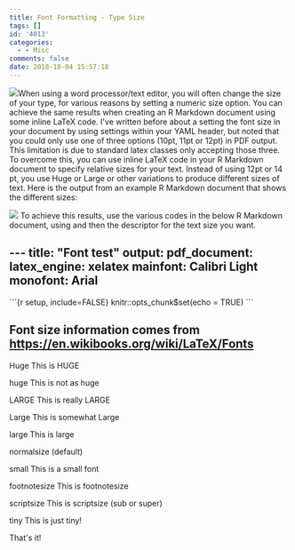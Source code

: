 ```yaml
---
title: Font Formatting - Type Size
tags: []
id: '4013'
categories:
  - - Misc
comments: false
date: 2018-10-04 15:57:18
---
```


[![](http://edpflager.com/wp-content/uploads/2018/09/rmarkdown-e1538176415459.png)](http://edpflager.com/wp-content/uploads/2018/09/rmarkdown-e1538176415459.png)When using a word processor/text editor, you will often change the size of your type, for various reasons by setting a numeric size option. You can achieve the same results when creating an R Markdown document using some inline LaTeX code. I've written before about a setting the font size in your document by using settings within your YAML header, but noted that you could only use one of three options (10pt, 11pt or 12pt) in PDF output. This limitation is due to standard latex classes only accepting those three. To overcome this, you can use inline LaTeX code in your R Markdown document to specify relative sizes for your text. Instead of using 12pt or 14 pt, you use Huge or Large or other variations to produce different sizes of text. Here is the output from an example R Markdown document that shows the different sizes:
<!-- more -->
[![](http://edpflager.com/wp-content/uploads/2018/10/Font-Sizes-300x210.png)](http://edpflager.com/wp-content/uploads/2018/10/Font-Sizes.png) To achieve this results, use the various codes in the below R Markdown document, using and then the descriptor for the text size you want.

\---
title: "Font test"
output:
   pdf\_document:
      latex\_engine: xelatex
mainfont: Calibri Light
monofont: Arial
---


\`\`\`{r setup, include=FALSE}
knitr::opts\_chunk$set(echo = TRUE)
\`\`\`

## Font size information comes from https://en.wikibooks.org/wiki/LaTeX/Fonts

Huge This is HUGE

huge This is not as huge

LARGE This is really LARGE

Large This is somewhat Large

large This is large

normalsize (default)

small This is a small font

footnotesize This is footnotesize

scriptsize This is scriptsize (sub or super)

tiny This is just tiny!

That's it!